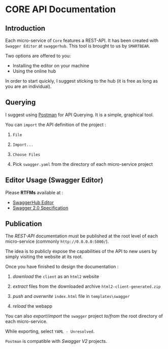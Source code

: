 # CORE API Documentation

## Introduction

Each micro-service of `Core` features a REST-API. It has been created with `Swagger Editor` at `swaggerhub`. This tool is brought to us by `SMARTBEAR`.

Two options are offered to you:
- Installing the editor on your machine
- Using the online hub

In order to start quickly, I suggest sticking to the hub (it is free as long as you are an individual).

## Querying

I suggest using [Postman](https://www.getpostman.com/) for API Querying. It is a simple, graphical tool.

You can `import` the API definition of the project :

1) `File`

2) `Import...`

3) `Choose Files`

4) Pick `swagger.yaml` from the directory of each micro-service project

## Editor Usage (Swagger Editor)

Please **RTFMs** available at :
- [SwaggerHub Editor](https://app.swaggerhub.com/help/ui/editor)
- [Swagger 2.0 Specification](https://swagger.io/docs/specification/2-0/)

## Publication

The *REST-API* documentation must be published at the root level of each micro-service (commonly `http://0.0.0.0:5000/`).

The idea is to publicly expose the capabilities of the API to new users by simply visiting the website at its root.

Once you have finished to design the documentation :

1) *download* the `client` as an `html2` website

2) *extract* files from the downloaded archive `html2-client-generated.zip`

3) *push* and *overwrite* `index.html` file in `templates\swagger`

4) *reload* the webapp

You can also *export*/*import* the `swagger` project *to*/*from* the root directory of each micro-service.

While exporting, select `YAML - Unresolved`.

`Postman` is compatible with *Swagger V2* projects.
